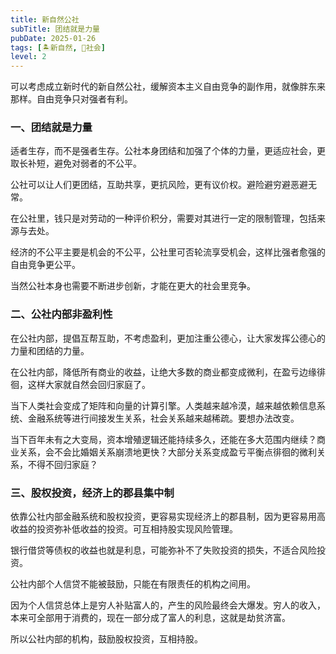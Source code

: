 ```yaml
---
title: 新自然公社
subTitle: 团结就是力量
pubDate: 2025-01-26
tags: [🏝新自然, 👫社会]
level: 2
---
```


可以考虑成立新时代的新自然公社，缓解资本主义自由竞争的副作用，就像胖东来那样。自由竞争只对强者有利。

### 一、团结就是力量

适者生存，而不是强者生存。公社本身团结和加强了个体的力量，更适应社会，更取长补短，避免对弱者的不公平。

公社可以让人们更团结，互助共享，更抗风险，更有议价权。避险避穷避恶避无常。

在公社里，钱只是对劳动的一种评价积分，需要对其进行一定的限制管理，包括来源与去处。

经济的不公平主要是机会的不公平，公社里可否轮流享受机会，这样比强者愈强的自由竞争更公平。

当然公社本身也需要不断进步创新，才能在更大的社会里竞争。

### 二、公社内部非盈利性

在公社内部，提倡互帮互助，不考虑盈利，更加注重公德心，让大家发挥公德心的力量和团结的力量。

在公社内部，降低所有商业的收益，让绝大多数的商业都变成微利，在盈亏边缘徘徊，这样大家就自然会回归家庭了。

当下人类社会变成了矩阵和向量的计算引擎。人类越来越冷漠，越来越依赖信息系统、金融系统等进行间接发生关系，社会关系越来越稀疏。要想办法改变。

当下百年未有之大变局，资本增殖逻辑还能持续多久，还能在多大范围内继续？商业关系，会不会比婚姻关系崩溃地更快？大部分关系变成盈亏平衡点徘徊的微利关系，不得不回归家庭？

### 三、股权投资，经济上的郡县集中制

依靠公社内部金融系统和股权投资，更容易实现经济上的郡县制，因为更容易用高收益的投资弥补低收益的投资。可互相持股实现风险管理。

银行借贷等债权的收益也就是利息，可能弥补不了失败投资的损失，不适合风险投资。

公社内部个人信贷不能被鼓励，只能在有限责任的机构之间用。

因为个人信贷总体上是穷人补贴富人的，产生的风险最终会大爆发。穷人的收入，本来可全部用于消费的，现在一部分成了富人的利息，这就是劫贫济富。

所以公社内部的机构，鼓励股权投资，互相持股。
